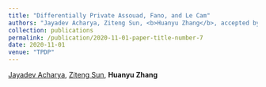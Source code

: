 ```yaml
---
title: "Differentially Private Assouad, Fano, and Le Cam"
authors: "Jayadev Acharya, Ziteng Sun, <b>Huanyu Zhang</b>, accepted by <b>TPDP 2020</b>"
collection: publications
permalink: /publication/2020-11-01-paper-title-number-7
date: 2020-11-01
venue: "TPDP"
---
```



[Jayadev Acharya](https://people.ece.cornell.edu/acharya/), [Ziteng Sun](http://www.zitengsun.com/), **Huanyu Zhang**
